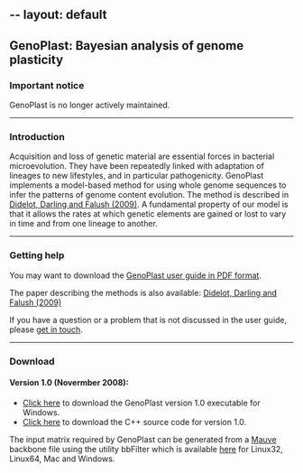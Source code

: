 --
layout: default
--

## GenoPlast: Bayesian analysis of genome plasticity

### Important notice

GenoPlast is no longer actively maintained. 

---

### Introduction

Acquisition and loss of genetic material are essential forces in bacterial microevolution. They have been repeatedly linked with adaptation of lineages to new lifestyles, and in particular pathogenicity. GenoPlast implements a model-based method for using whole genome sequences to infer the patterns of genome content evolution. The method is described in <a href="http://genome.cshlp.org/content/early/2008/11/17/gr.082263.108.abstract">Didelot, Darling and Falush (2009)</a>. A fundamental property of our model is that it allows the rates at which genetic elements are gained or lost to vary in time and from one lineage to another.

---
### Getting help

You may want to download the <a href="http://www.stats.ox.ac.uk/~didelot/files/genoplast-userguide.pdf">GenoPlast user guide in PDF format</a>.

The paper describing the methods is also available: <a href="http://genome.cshlp.org/content/early/2008/11/17/gr.082263.108.abstract">Didelot, Darling and Falush (2009)</a> 

If you have a question or a problem that is not discussed in the user guide, please <a href="contact.htm">get in touch</a>.

---
### Download

#### Version 1.0 (Novermber 2008): 

* <a href="http://www.stats.ox.ac.uk/~didelot/files/genoplastwin.zip">Click here</a> to download the GenoPlast version 1.0 executable for Windows.
* <a href="http://www.stats.ox.ac.uk/~didelot/files/genoplastsrc.zip">Click here</a> to download the C++ source code for version 1.0.

The input matrix required by GenoPlast can be generated from a <a href="http://darlinglab.org/mauve/mauve.html">Mauve</a> backbone file using the utility bbFilter which is available <a href="http://darlinglab.org/mauve/snapshots/">here</a> for Linux32, Linux64, Mac and Windows.

